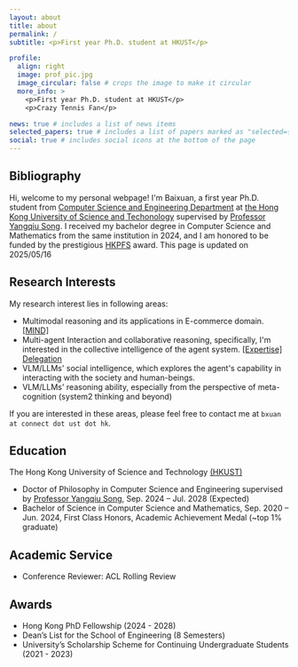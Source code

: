 ```yaml
---
layout: about
title: about
permalink: /
subtitle: <p>First year Ph.D. student at HKUST</p>

profile:
  align: right
  image: prof_pic.jpg
  image_circular: false # crops the image to make it circular
  more_info: >
    <p>First year Ph.D. student at HKUST</p>
    <p>Crazy Tennis Fan</p>

news: true # includes a list of news items
selected_papers: true # includes a list of papers marked as "selected={true}"
social: true # includes social icons at the bottom of the page
---
```


## Bibliography
Hi, welcome to my personal webpage! I'm Baixuan, a first year Ph.D. student from [Computer Science and Engineering Department](https://cse.hkust.edu.hk/) at [the Hong Kong University of Science and Techonology](https://hkust.edu.hk/) supervised by [Professor Yangqiu Song](https://www.cse.ust.hk/~yqsong/). I received my bachelor degree in Computer Science and Mathematics from the same institution in 2024, and I am honored to be funded by the prestigious [HKPFS](https://fytgs.hkust.edu.hk/scholarships/hong-kong-phd-fellowship-scheme) award.
This page is updated on 2025/05/16

## Research Interests
My research interest lies in following areas:
- Multimodal reasoning and its applications in E-commerce domain. [[MIND]](https://arxiv.org/abs/2406.10701)
- Multi-agent Interaction and collaborative reasoning, specifically, I'm interested in the collective intelligence of the agent system. [[Expertise] Delegation](https://www.arxiv.org/abs/2505.07313)
- VLM/LLMs' social intelligence, which explores the agent's capability in interacting with the society and human-beings.
- VLM/LLMs' reasoning ability, especially from the perspective of meta-cognition (system2 thinking and beyond)

 If you are interested in these areas, please feel free to contact me at `bxuan at connect dot ust dot hk`.

## Education
The Hong Kong University of Science and Technology [(HKUST)](https://hkust.edu.hk/)
- Doctor of Philosophy in Computer Science and Engineering supervised by [Professor Yangqiu Song](https://www.cse.ust.hk/~yqsong/), Sep. 2024 – Jul. 2028 (Expected)
- Bachelor of Science in Computer Science and Mathematics, Sep. 2020 – Jun. 2024, First Class Honors, Academic Achievement Medal (~top 1% graduate)

## Academic Service
- Conference Reviewer: ACL Rolling Review

## Awards
- Hong Kong PhD Fellowship (2024 - 2028)
- Dean’s List for the School of Engineering (8 Semesters)
- University’s Scholarship Scheme for Continuing Undergraduate Students (2021 - 2023)


<!-- Write your biography here. Tell the world about yourself. Link to your favorite [subreddit](http://reddit.com). You can put a picture in, too. The code is already in, just name your picture `prof_pic.jpg` and put it in the `img/` folder. -->

<!-- Put your address / P.O. box / other info right below your picture. You can also disable any of these elements by editing `profile` property of the YAML header of your `_pages/about.md`. Edit `_bibliography/papers.bib` and Jekyll will render your [publications page](/al-folio/publications/) automatically.

Link to your social media connections, too. This theme is set up to use [Font Awesome icons](https://fontawesome.com/) and [Academicons](https://jpswalsh.github.io/academicons/), like the ones below. Add your Facebook, Twitter, LinkedIn, Google Scholar, or just disable all of them. -->
